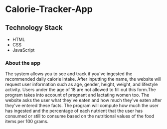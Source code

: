 # Calorie-Tracker-App #
## Technology Stack ##
* HTML
* CSS
* JavaScript
### About the app ###
The system allows you to see and track if you've ingested the recommended daily calorie intake. After inputting the name, the
website will request user information such as age, gender, height, weight, and lifestyle activity. Users under the age of 18 are not allowed to fill out this form.The program takes into account of pregnant and lactating women too. The website asks the user what they've eaten and how much they've eaten after they've entered these facts. The program will compute how much the user has ingested and the percentage of each nutrient that the user has consumed or still to consume based on the nutritional values of the food items per 100 grams.
